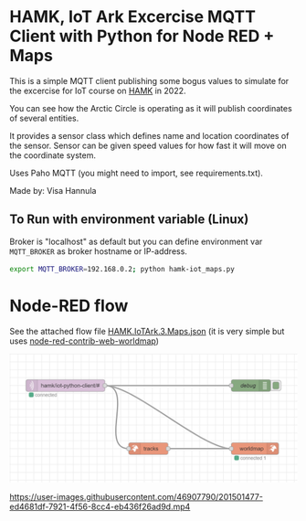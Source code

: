 # HAMK, IoT Ark Excercise MQTT Client with Python for Node RED + Maps

This is a simple MQTT client publishing some bogus values to simulate for the excercise for IoT course on [HAMK](https://www.hamk.fi/korkeakouludiplomi/iot-data-ja-pelimoottoriosaaja/) in 2022.

You can see how the Arctic Circle is operating as it will publish coordinates of several entities.

It provides a sensor class which defines name and location coordinates of the sensor. Sensor can be given speed values for how fast it will move on the coordinate system.

Uses Paho MQTT (you might need to import, see requirements.txt).

Made by: Visa Hannula

## To Run with environment variable (Linux)

Broker is "localhost" as default but you can define environment var `MQTT_BROKER` as broker hostname or IP-address.

```sh
export MQTT_BROKER=192.168.0.2; python hamk-iot_maps.py
```

# Node-RED flow

See the attached flow file [HAMK.IoTArk.3.Maps.json](HAMK.IoTArk.3.Maps.json) (it is very simple but uses [node-red-contrib-web-worldmap](https://github.com/dceejay/RedMap))

![Flow](video/NodeRED_flow.png)


https://user-images.githubusercontent.com/46907790/201501477-ed4681df-7921-4f56-8cc4-eb436f26ad9d.mp4

